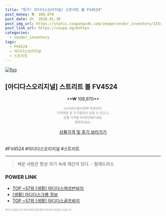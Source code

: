 ```yaml
--- 
title: "특가! 아디다스오리지널/ 스트리트 볼 FV4524" 
post_money: ₩. 108,970 
post_date: dt. 2020.01.30 
post_img_url: https://static.coupangcdn.com/image/vendor_inventory/155d/e5eca1d33c4883e3fc1708588dd23952c4e2c69a5a68cd45b47bac78c984.JPG 
post_link_url: https://coupa.ng/bnFvpv 
categories: 
  - vendor_inventory 
tags: 
  - FV4524 
  - 아디다스오리지널 
  - 스트리트 
--- 
```

[![foo](https://static.coupangcdn.com/image/vendor_inventory/155d/e5eca1d33c4883e3fc1708588dd23952c4e2c69a5a68cd45b47bac78c984.JPG)](https://coupa.ng/bnFvpv) 

## [아디다스오리지널] 스트리트 볼 FV4524 
<p style="text-align: center;">**₩ 108,970**</p> 
<p style="text-align: center;"><span style="color: #898c8f; font-family: Georgia,Times,serif; font-size: 0.75em;">2020년01월30일에 작성되어, <br>가격변동 및 추가할인이 있을 수 있으니,<br> 상품 가격을 꼭!확인해주세요.<br>행복하세요~</span> 
</p>	 
<div markdown="0" style="text-align: center;"><a href="https://coupa.ng/bnFvpv" class="btn btn--success">상품가격 및 후기 보러가기</a></div> 
<br><br> 
  #FV4524 #아디다스오리지널 #스트리트 
<hr> 

> 배운 사람은 항상 자기 속에 재산이 있다. - 필래드라스 


### POWER LINK

* <a href="https://blog.naver.com/an0733/221788328316" target="_blank"> TOP ~57위 [생활] 아디다스여성반바지</a>
* <a href="https://blog.naver.com/sakai111/221763732070" target="_blank"> [생활] 아디다스크롭 정보 </a>
* <a href="https://blog.naver.com/an0733/221785356012" target="_blank"> TOP ~57위 [생활] 아디다스골프바지</a>

<span style="color: #898c8f; font-family: Georgia,Times,serif; font-size: 0.55em;">파트너스활동으로 작성자에게 일정액의 커미션이 제공될수 있습니다.</span> 
